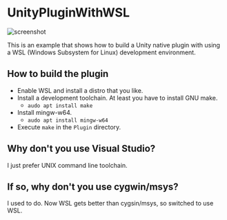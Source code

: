 UnityPluginWithWSL
==================

![screenshot](https://i.imgur.com/JbbioDQl.png)

This is an example that shows how to build a Unity native plugin with using a
WSL (Windows Subsystem for Linux) development environment.

How to build the plugin
-----------------------

- Enable WSL and install a distro that you like.
- Install a development toolchain. At least you have to install GNU make.
  - `audo apt install make`
- Install mingw-w64.
  - `audo apt install mingw-w64`
- Execute `make` in the `Plugin` directory.

Why don't you use Visual Studio?
--------------------------------

I just prefer UNIX command line toolchain.

If so, why don't you use cygwin/msys?
-------------------------------------

I used to do. Now WSL gets better than cygsin/msys, so switched to use WSL.
